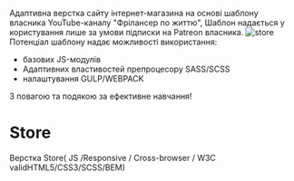 Адаптивна верстка сайту інтернет-магазина на основі шаблону власника  YouTube-каналу "Фрілансер по життю",
Шаблон надається у користування лише за умови підписки на Patreon власника.
![store](https://user-images.githubusercontent.com/107950470/209725714-1facc594-6f4b-4bd8-88e2-f1b4c4eb796d.png)
Потенціал шаблону надає можливості використання:
- базових JS-модулів 
- Aдаптивних властивостей препроцесору SASS/SCSS
- налаштування GULP/WEBPACK

З повагою та подякою за ефективне навчання! 

# Store
Верстка Store( JS /Responsive / Cross-browser / W3C validHTML5/CSS3/SCSS/BEM)
